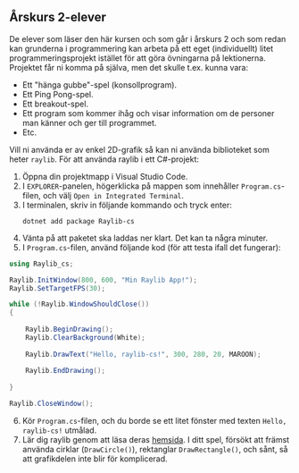 ## Årskurs 2-elever
De elever som läser den här kursen och som går i årskurs 2 och som redan kan grunderna i programmering kan arbeta på ett eget (individuellt) litet programmeringsprojekt istället för att göra övningarna på lektionerna. Projektet får ni komma på själva, men det skulle t.ex. kunna vara:

* Ett "hänga gubbe"-spel (konsollprogram).
* Ett Ping Pong-spel.
* Ett breakout-spel.
* Ett program som kommer ihåg och visar information om de personer man känner och ger till programmet.
* Etc.

Vill ni använda er av enkel 2D-grafik så kan ni använda biblioteket som heter `raylib`. För att använda raylib i ett C#-projekt:

1. Öppna din projektmapp i Visual Studio Code.
2. I `EXPLORER`-panelen, högerklicka på mappen som innehåller `Program.cs`-filen, och välj `Open in Integrated Terminal`.
3. I terminalen, skriv in följande kommando och tryck enter:
	```
	dotnet add package Raylib-cs
	```
4. Vänta på att paketet ska laddas ner klart. Det kan ta några minuter.
5. I `Program.cs`-filen, använd följande kod (för att testa ifall det fungerar):
```cs
using Raylib_cs;

Raylib.InitWindow(800, 600, "Min Raylib App!");
Raylib.SetTargetFPS(30);

while (!Raylib.WindowShouldClose())
{
	
	Raylib.BeginDrawing();
	Raylib.ClearBackground(White);
	
	Raylib.DrawText("Hello, raylib-cs!", 300, 280, 20, MAROON);
	
	Raylib.EndDrawing();
	
}

Raylib.CloseWindow();
```
6. Kör `Program.cs`-filen, och du borde se ett litet fönster med texten `Hello, raylib-cs!` utmålad.
7. Lär dig raylib genom att läsa deras [hemsida](https://www.raylib.com/index.html). I ditt spel, försökt att främst använda cirklar (`DrawCircle()`), rektanglar `DrawRectangle()`, och sånt, så att grafikdelen inte blir för komplicerad.